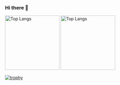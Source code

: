 ### Hi there 👋

<!--
**wonder-boooy/wonder-boooy** is a ✨ _special_ ✨ repository because its `README.md` (this file) appears on your GitHub profile.

Here are some ideas to get you started:

- 🔭 I’m currently working on ...
- 🌱 I’m currently learning ...
- 👯 I’m looking to collaborate on ...
- 🤔 I’m looking for help with ...
- 💬 Ask me about ...
- 📫 How to reach me: ...
- 😄 Pronouns: ...
- ⚡ Fun fact: ...
-->

<!--
[![Top Langs](https://github-readme-stats.vercel.app/api/top-langs/?username=wonder-boooy)](https://github.com/anuraghazra/github-readme-stats)
-->
<p align="left"> 
  <img alt="Top Langs" height="180px" src="https://github-readme-stats.vercel.app/api?username=wonder-boooy&show_icons=true&count_private=true&include_all_commits=true" />
  <img alt="Top Langs" height="180px" src="https://github-readme-stats.vercel.app/api/top-langs?username=wonder-boooy&layout=compact&langs_count=8" />
</p>

[![trophy](https://github-profile-trophy.vercel.app/?username=wonder-boooy&margin-w=5)](https://github.com/ryo-ma/github-profile-trophy)
